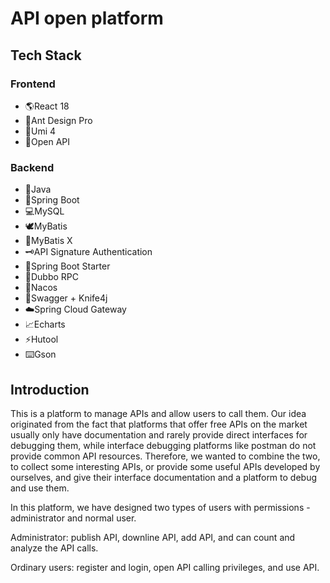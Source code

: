 # API open platform

## Tech Stack

### Frontend

- 🌎React 18
- 🐜Ant Design Pro
- 🍚Umi 4
- 🍾Open API

### Backend

- 🌲Java
- 🌿Spring Boot
- 💻MySQL
- 🕊️MyBatis
- 🦅MyBatis X
- 🗝️API Signature Authentication
- 🚴Spring Boot Starter
- 🛞Dubbo RPC
- 🏫Nacos
- 📑Swagger + Knife4j
- ☁️Spring Cloud Gateway
- 📈Echarts
- ⚡️Hutool
- ⌨️Gson

## Introduction

This is a platform to manage APIs and allow users to call them. Our idea originated from the fact that platforms that offer free APIs on the market usually only have documentation and rarely provide direct interfaces for debugging them, while interface debugging platforms like postman do not provide common API resources. Therefore, we wanted to combine the two, to collect some interesting APIs, or provide some useful APIs developed by ourselves, and give their interface documentation and a platform to debug and use them.

In this platform, we have designed two types of users with permissions - administrator and normal user.

Administrator: publish API, downline API, add API, and can count and analyze the API calls.

Ordinary users: register and login, open API calling privileges, and use API.